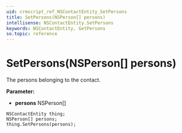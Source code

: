 ```yaml
---
uid: crmscript_ref_NSContactEntity_SetPersons
title: SetPersons(NSPerson[] persons)
intellisense: NSContactEntity.SetPersons
keywords: NSContactEntity, GetPersons
so.topic: reference
---
```


# SetPersons(NSPerson[] persons)

The persons belonging to the contact.

**Parameter:** 
* **persons** NSPerson[]

```crmscript
NSContactEntity thing;
NSPerson[] persons;
thing.SetPersons(persons);
```

